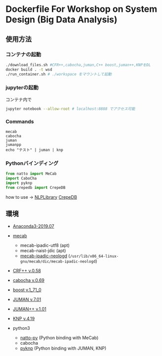 # Dockerfile For Workshop on System Design (Big Data Analysis)

## 使用方法

### コンテナの起動

```bash
./download_files.sh #CFR++,cabocha,juman,C++ boost,juman++,KNPをDL
docker build . -t wsd
./run_container.sh # ./workspace をマウントして起動
```

### jupyterの起動

コンテナ内で

```bash
jupyter notebook --allow-root # localhost:8888 でアクセス可能
```

### Commands

```
mecab
cabocha
juman
jumanpp
echo "テスト" | juman | knp
```

### Pythonバインディング

```python
from natto import MeCab
import CaboCha
import pyknp
from crepedb import CrepeDB
```

how to use -> [NLPLibrary](https://github.com/BDA2019TeamA/NLPLibrary) [CrepeDB](https://github.com/BDA2019TeamA/CrepeDB)

## 環境

- [Anaconda3-2019.07](https://www.anaconda.com)
- [mecab](https://taku910.github.io/mecab/)
  - mecab-ipadic-utf8 (apt)
  - mecab-naist-jdic (apt)
  - [mecab-ipadic-neologd](https://github.com/neologd/mecab-ipadic-neologd) (`/usr/lib/x86_64-linux-gnu/mecab/dic/mecab-ipadic-neologd`)
- [CRF++ v.0.58](https://taku910.github.io/crfpp/)
- [cabocha v.0.69](https://taku910.github.io/cabocha/)
- [boost v.1_71_0](https://www.boost.org/)
- [JUMAN v.7.01](http://nlp.ist.i.kyoto-u.ac.jp/index.php?JUMAN)
- [JUMAN++ v.1.01](http://nlp.ist.i.kyoto-u.ac.jp/index.php?JUMAN++)
- [KNP v.4.19](http://nlp.ist.i.kyoto-u.ac.jp/index.php?KNP)

- python3
    - [natto-py](https://pypi.org/project/natto-py/) (Python binding with MeCab)
    - cabocha
    - [pyknp](http://nlp.ist.i.kyoto-u.ac.jp/index.php?PyKNP) (Python binding with JUMAN, KNP)